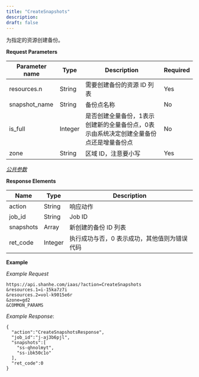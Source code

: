 ```yaml
---
title: "CreateSnapshots"
description: 
draft: false
---
```




为指定的资源创建备份。

**Request Parameters**

| Parameter name | Type | Description | Required |
| --- | --- | --- | --- |
| resources.n | String | 需要创建备份的资源 ID 列表 | Yes |
| snapshot_name | String | 备份点名称 | No |
| is_full | Integer | 是否创建全量备份，1表示创建新的全量备份点，0表示由系统决定创建全量备份点还是增量备份点 | No |
| zone | String | 区域 ID，注意要小写 | Yes |

[_公共参数_](../../../parameters/)

**Response Elements**

| Name | Type | Description |
| --- | --- | --- |
| action | String | 响应动作 |
| job_id | String | Job ID |
| snapshots | Array | 新创建的备份 ID 列表 |
| ret_code | Integer | 执行成功与否，0 表示成功，其他值则为错误代码 |

**Example**

_Example Request_

```
https://api.shanhe.com/iaas/?action=CreateSnapshots
&resources.1=i-15ka7z7i
&resources.2=vol-k9015e6r
&zone=gd2
&COMMON_PARAMS
```

_Example Response_:

```
{
  "action":"CreateSnapshotsResponse",
  "job_id":"j-aj3b6pjl",
  "snapshots":[
    "ss-qhnolmyt",
    "ss-ibk50c1o"
  ],
  "ret_code":0
}
```
